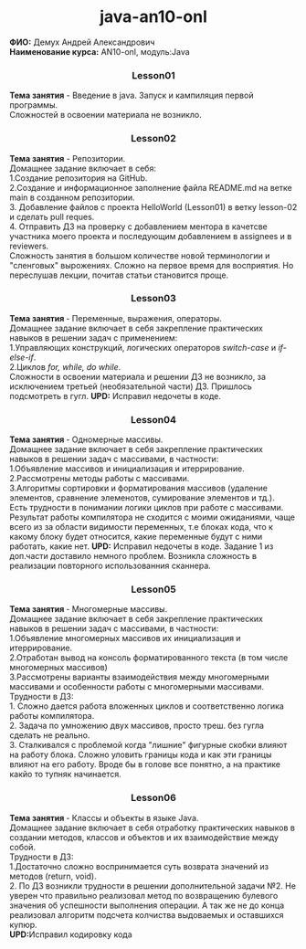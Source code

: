 <h1 align="center">java-an10-onl </h1>


<b>ФИО:</b> Демух Андрей Александрович
<br><b>Наименование курса:</b> AN10-onl, модуль:Java<br/>
<h3 align="center">Lesson01 </h2>
<b>Тема занятия</b> - Введение в java.
Запуск и кампиляция первой программы.
<br>Сложностей в освоении материала не возникло.
<h3 align="center">Lesson02 </h2>
<b>Тема занятия</b> - Репозитории.
<br>Домащнее задание включает в себя:
<br>1.Создание репозитория на GitHub.
<br>2.Создание и информационное заполнение файла README.md на ветке main в созданном репозитории.
<br>3. Добавление файлов с проекта HelloWorld (Lesson01) в ветку lesson-02 и сделать pull reques.
<br>4. Отправить ДЗ на проверку с добавлением ментора в качетсве участника моего проекта и последующим добавлением в assignees и в reviewers.
<br>Сложность занятия в большом количестве новой терминологии и "сленговых" вырожениях. Сложно на первое время для восприятия. Но переслушав лекции, почитав статьи становится проще. 

<h3 align="center">Lesson03 </h2>
<b>Тема занятия </b> - Переменные, выражения, операторы.
<br>Домащнее задание включает в себя закрепление практических навыков в решении задач с применением:
<br>1.Управляющих конструкций, логических операторов <i>switch-case</i> и <i>if-else-if</i>.
<br>2.Циклов <i>for, while, do while</i>.
<br>Сложности в освоении материала и решении ДЗ не возникло, за исключением третьей (необязательной части) ДЗ. Пришлось подсмотреть в гугл.  
<b>UPD:</b> Исправил недочеты в коде.

<h3 align="center">Lesson04 </h2>
<b>Тема занятия </b> - Одномерные массивы.
<br>Домащнее задание включает в себя закрепление практических навыков в решении задач с массивами, в частности:
<br>1.Объявление массивов и инициализация и итеррирование.
<br>2.Рассмотрены методы работы с массивами.
<br>3.Алгоритмы сортировки и форматирования массивов (удаление элементов, сравнение элеменотов, сумирование элементов и тд.).
<br>Есть трудности в понимании логики циклов при работе с массивами. Результат работы компилятора не сходится с моими ожиданиями, чаще всего из за области видимости переменных, т.е блоках кода, что к какому блоку будет относится, какие переменные будут с ними работать, какие нет.
<b>UPD:</b> Исправил недочеты в коде. Задание 1 из доп.части доставило немного проблем. Возникла сложность в реализации повторного использованния сканнера. 

<h3 align="center">Lesson05 </h2>
<b>Тема занятия </b> - Многомерные массивы.
<br>Домащнее задание включает в себя закрепление практических навыков в решении задач с массивами, в частности:
<br>1.Объявление многомерных массивов их инициализация и итеррирование.
<br>2.Отработан вывод на консоль форматированного текста (в том числе многомерных массивов)
<br>3.Рассмотрены варианты взаимодействия между многомерными массивами и особенности работы с многомерными массивами.
<br>Трудности в ДЗ:
<br>1. Сложно дается работа вложенных циклов и соответственно логика работы компилятора.
<br>2. Задача по умножению двух массивов, просто треш. без гугла сделать не реально.
<br>3. Сталкивался с проблемой когда "лишние" фигурные скобки влияют на работу блока. Сложно уловить границы кода и как эти границы влияют на его работу. Вроде бы в голове все понятно, а на практике какйо то тупняк начинается.

<h3 align="center">Lesson06 </h2>
<b>Тема занятия </b> - Классы и объекты в языке Java.
<br>Домащнее задание включает в себя отработку практических навыков в создании методов, классов и объектов и их взаимодействие между собой.
<br>Трудности в ДЗ:
<br>1.Достаточно сложно воспринимается суть возврата значений из методов (return, void).
<br>2. По ДЗ возникли трудности в решении дополнительной задачи №2. Не уверен что правильно реализовал метод по возвращению булевого значения
об успешности выполнения операции. А так же не до конца реализовал алгоритм подсчета колчиства выдоваемых и оставшихся купюр.
<br><b>UPD:</b>Исправил кодировку кода
